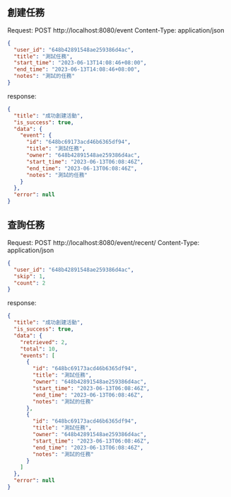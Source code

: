 ## 創建任務
Request:
POST http://localhost:8080/event
Content-Type: application/json

```json
{
  "user_id": "648b42891548ae259386d4ac",
  "title": "測試任務",
  "start_time": "2023-06-13T14:08:46+08:00",
  "end_time": "2023-06-13T14:08:46+08:00",
  "notes": "測試的任務"
}
```
response: 
```json
{
  "title": "成功創建活動",
  "is_success": true,
  "data": {
    "event": {
      "id": "648bc69173acd46b6365df94",
      "title": "測試任務",
      "owner": "648b42891548ae259386d4ac",
      "start_time": "2023-06-13T06:08:46Z",
      "end_time": "2023-06-13T06:08:46Z",
      "notes": "測試的任務"
    }
  },
  "error": null
}
```

## 查詢任務
Request:
POST http://localhost:8080/event/recent/
Content-Type: application/json

```json
{
  "user_id": "648b42891548ae259386d4ac",
  "skip": 1,
  "count": 2
}
```
response:

```json
{
  "title": "成功創建活動",
  "is_success": true,
  "data": {
    "retrieved": 2,
    "total": 10,
    "events": [
      {
        "id": "648bc69173acd46b6365df94",
        "title": "測試任務",
        "owner": "648b42891548ae259386d4ac",
        "start_time": "2023-06-13T06:08:46Z",
        "end_time": "2023-06-13T06:08:46Z",
        "notes": "測試的任務"
      },
      {
        "id": "648bc69173acd46b6365df94",
        "title": "測試任務",
        "owner": "648b42891548ae259386d4ac",
        "start_time": "2023-06-13T06:08:46Z",
        "end_time": "2023-06-13T06:08:46Z",
        "notes": "測試的任務"
      }
    ]
  },
  "error": null
}
```